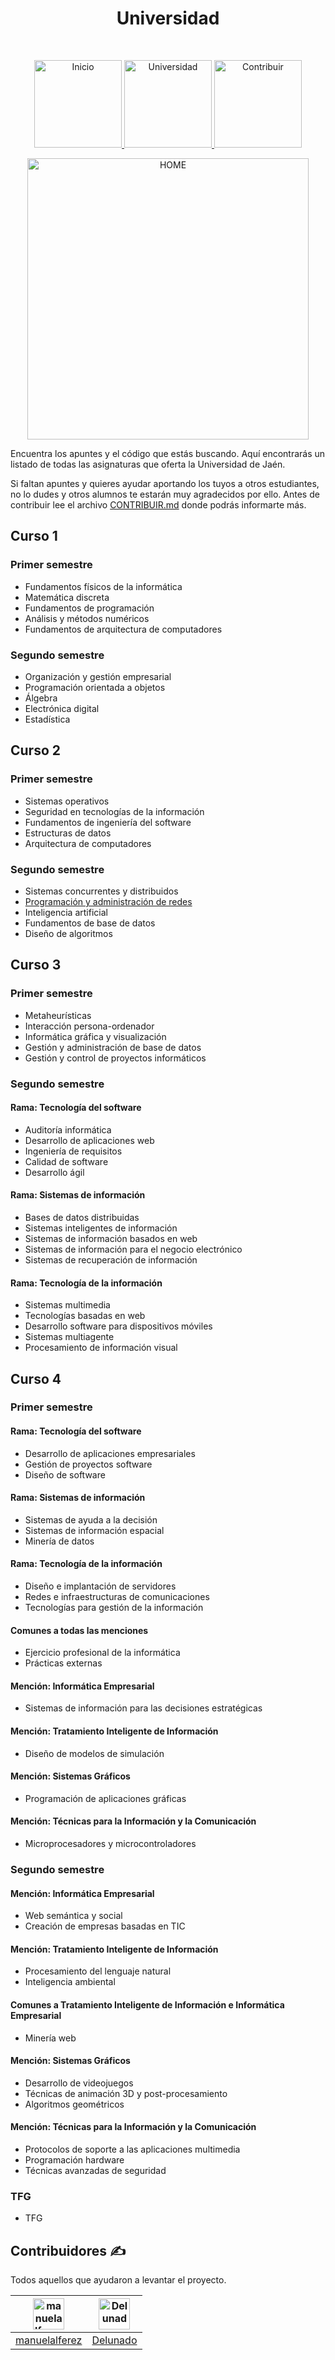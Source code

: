 <h1 align="center"> Universidad </h1> <br>
<p align="center">
          <a 		href="https://github.com/Stuja/stuja/tree/master">
  <img alt="Inicio" title="Inicio" src="https://github.com/Stuja/stuja/blob/master/imagenes/boton-inicio.png" width="140">
  </a>
      <a 		href="https://github.com/Stuja/stuja/tree/master/universidad">
  <img alt="Universidad" title="Universidad" src="https://github.com/Stuja/stuja/blob/master/imagenes/boton-universidad.png" width="140">
  </a>
        <a 		href="https://github.com/Stuja/stuja/tree/master/doc/CONTRIBUIR.md">
  <img alt="Contribuir" title="Contribuir" src="https://github.com/Stuja/stuja/blob/master/imagenes/boton-contribuir.png" width="140">
  </a>
</p>
<p align="center">
    <img alt="HOME" title="HOME" src="https://github.com/Stuja/stuja/blob/master/imagenes/universidad.png" width="450">
</p>




Encuentra los apuntes y el código que estás buscando. Aquí encontrarás un listado de todas las asignaturas que oferta la Universidad de Jaén.

 Si faltan apuntes y quieres ayudar aportando los tuyos a otros estudiantes, no lo dudes y otros alumnos te estarán muy agradecidos por ello. Antes de contribuir lee el archivo [CONTRIBUIR.md](https://github.com/Stuja/stuja/blob/master/doc/CONTRIBUIR.md) donde podrás informarte más.



## Curso 1 



### Primer semestre

- Fundamentos físicos de la informática
- Matemática discreta
- Fundamentos de programación
- Análisis y métodos numéricos
- Fundamentos de arquitectura de computadores



### Segundo semestre

- Organización y gestión empresarial 
- Programación orientada a objetos 
- Álgebra 
- Electrónica digital 
- Estadística



## Curso 2



### Primer semestre

- Sistemas operativos 
- Seguridad en tecnologías de la información 
- Fundamentos de ingeniería del software
- Estructuras de datos 
- Arquitectura de computadores



### Segundo semestre

- Sistemas concurrentes y distribuidos 
- [Programación y administración de redes](https://github.com/Stuja/stuja/tree/master/universidad/asignaturas/Programaci%C3%B3n%20y%20administraci%C3%B3n%20de%20redes)
- Inteligencia artificial 
- Fundamentos de base de datos 
- Diseño de algoritmos 



## Curso 3



### Primer semestre

- Metaheurísticas
- Interacción persona-ordenador
- Informática gráfica y visualización 
- Gestión y administración de base de datos 
- Gestión y control de proyectos informáticos 



### Segundo semestre

#### Rama: Tecnología del software

- Auditoría informática 
- Desarrollo de aplicaciones web
- Ingeniería de requisitos
- Calidad de software 
- Desarrollo ágil

#### Rama: Sistemas de información 

- Bases de datos distribuidas
- Sistemas inteligentes de información 
- Sistemas de información basados en web 
- Sistemas de información para el negocio electrónico
- Sistemas de recuperación de información 

#### Rama: Tecnología de la información

- Sistemas multimedia 
- Tecnologías basadas en web 
- Desarrollo software para dispositivos móviles
- Sistemas multiagente
- Procesamiento de información visual 



## Curso 4



### Primer semestre

#### Rama: Tecnología del software

- Desarrollo de aplicaciones empresariales 
- Gestión de proyectos software
- Diseño de software

#### Rama: Sistemas de información 

- Sistemas de ayuda a la decisión
- Sistemas de información espacial 
- Minería de datos

#### Rama: Tecnología de la información

- Diseño e implantación de servidores
- Redes e infraestructuras de comunicaciones 
- Tecnologías para gestión de la información

#### Comunes a todas las menciones

- Ejercicio profesional de la informática
- Prácticas externas

#### Mención: Informática Empresarial

- Sistemas de información para las decisiones estratégicas

#### Mención: Tratamiento Inteligente de Información

- Diseño de modelos de simulación

#### Mención: Sistemas Gráficos

- Programación de aplicaciones gráficas

#### Mención: Técnicas para la Información y la Comunicación

- Microprocesadores y microcontroladores



### Segundo semestre

#### Mención: Informática Empresarial

- Web semántica y social
- Creación de empresas basadas en TIC

#### Mención: Tratamiento Inteligente de Información

- Procesamiento del lenguaje natural
- Inteligencia ambiental

#### Comunes a Tratamiento Inteligente de Información e Informática Empresarial
- Minería web

#### Mención: Sistemas Gráficos

- Desarrollo de videojuegos
- Técnicas de animación 3D y post-procesamiento
- Algoritmos geométricos

#### Mención: Técnicas para la Información y la Comunicación

- Protocolos de soporte a las aplicaciones multimedia
- Programación hardware
- Técnicas avanzadas de seguridad

### TFG

- TFG

## Contribuidores ✍️

Todos aquellos que ayudaron a levantar el proyecto.

| <img alt="manuelalferez" src="https://avatars1.githubusercontent.com/u/38152841?s=400&amp" width="50"> | <img alt="Delunado" src="https://avatars0.githubusercontent.com/u/11133623?s=400&v=4" width="50"> |
| ------------------------------------------------------------ | ------------------------------------------------------------ |
| [manuelalferez](https://github.com/manuelalferez)            | [Delunado](https://github.com/Delunado)                      |

